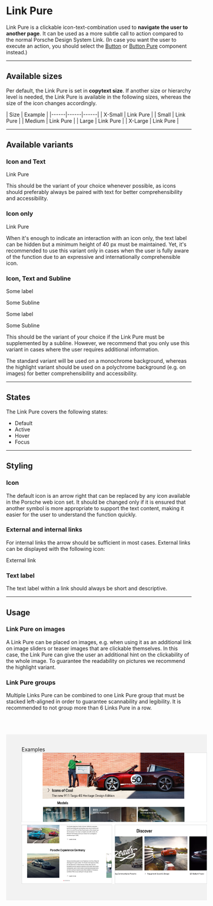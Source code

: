 # Link Pure

Link Pure is a clickable icon-text-combination used to **navigate the user to another page**. It can be used as a more subtle call to action compared to the normal Porsche Design System Link. (In case you want the user to execute an action, you should select the [Button](components/button) or [Button Pure](components/button-pure) component instead.)

---

## Available sizes

Per default, the Link Pure is set in **copytext size**. If another size or hierarchy level is needed, the Link Pure is available in the following sizes, whereas the size of the icon changes accordingly. 

| Size | Example |
|------|------|------|
| X-Small | <p-link-pure size="x-small" href="https://designsystem.porsche.com">Link Pure</p-link-pure> |
| Small | <p-link-pure size="small" href="https://designsystem.porsche.com">Link Pure</p-link-pure> |
| Medium | <p-link-pure size="medium" href="https://designsystem.porsche.com">Link Pure</p-link-pure> |
| Large | <p-link-pure size="large" href="https://designsystem.porsche.com">Link Pure</p-link-pure> |
| X-Large | <p-link-pure size="x-large" href="https://designsystem.porsche.com">Link Pure</p-link-pure> |

---

## Available variants

### Icon and Text

<p-link-pure size="large" href="https://designsystem.porsche.com">Link Pure</p-link-pure>

This should be the variant of your choice whenever possible, as icons should preferably always be paired with text for better comprehensibility and accessibility.

### Icon only

<p-link-pure size="large" hide-label="true" href="https://designsystem.porsche.com">Link Pure</p-link-pure>

When it's enough to indicate an interaction with an icon only, the text label can be hidden but a minimum height of 40 px must be maintained. Yet, it's recommended to use this variant only in cases when the user is fully aware of the function due to an expressive and internationally comprehensible icon.

### Icon, Text and Subline  

<p-link-pure size="medium" href="https://www.porsche.com">Some label<p slot="subline">Some Subline</p></p-link-pure> <p-link-pure size="medium" weight="semibold" href="https://www.porsche.com">Some label<p slot="subline">Some Subline</p></p-link-pure>

This should be the variant of your choice if the Link Pure must be supplemented by a subline. 
However, we recommend that you only use this variant in cases where the user requires additional information. 

The standard variant will be used on a monochrome background, whereas the highlight variant should be used 
on a polychrome background (e.g. on images) for better comprehensibility and accessibility.


---

## States

The Link Pure covers the following states:

* Default
* Active
* Hover
* Focus

---


## Styling

### Icon
The default icon is an arrow right that can be replaced by any icon available in the Porsche web icon set. It should be changed only if it is ensured that another symbol is more appropriate to support the text content, making it easier for the user to understand the function quickly.  

### External and internal links
For internal links the arrow should be sufficient in most cases. External links can be displayed with the following icon: 

<p-link-pure icon="external" target="_blank" href="https://www.porsche.com">External link</p-link-pure>

### Text label
The text label within a link should always be short and descriptive.

---


## Usage

### Link Pure on images

A Link Pure can be placed on images, e.g. when using it as an additional link on image sliders or teaser images that are clickable themselves. In this case, the Link Pure can give the user an additional hint on the clickability of the whole image. 
To guarantee the readability on pictures we recommend the highlight variant.

### Link Pure groups

Multiple Links Pure can be combined to one Link Pure group that must be stacked left-aligned in order to guarantee scannability and legibility. It is recommended to not group more than 6 Links Pure in a row.


<div style="background:#F2F2F2; width:100%; margin-top: 64px; padding-top: 32px; padding-left: 42px; padding-bottom: 42px;">
    <p-headline variant="headline-3" tag="h3" style="margin-bottom: 24px;">Examples</p-headline>
    <img src="./assets/link-pure.png" alt="Example" />
</div>



